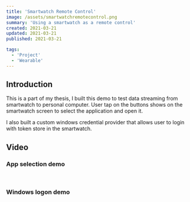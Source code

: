 ```yaml
---
title: 'Smartwatch Remote Control'
image: /assets/smartwatchremotecontrol.png
summary: 'Using a smartwatch as a remote control'
created: 2021-03-21
updated: 2021-03-21
published: 2021-03-21 

tags:
  - 'Project'
  - 'Wearable'
---
```


## Introduction
This is a part of my thesis, I built this demo to test data streaming from smartwatch to personal computer. User tap on the buttons shows on the smartwatch screen to select the application and open it.

I also built a custom windows credential provider that allows user to login with token store in the smartwatch.

## Video

### App selection demo
<script>
  import { YouTube } from 'sveltekit-embed'
</script>

<YouTube youTubeId="dycc9x1VUvs" />

<br />

### Windows logon demo

<YouTube youTubeId="va87TztFNAs" />

<br />


